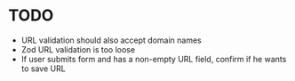 # TODO

- URL validation should also accept domain names
- Zod URL validation is too loose
- If user submits form and has a non-empty URL field, confirm if he wants to save URL
